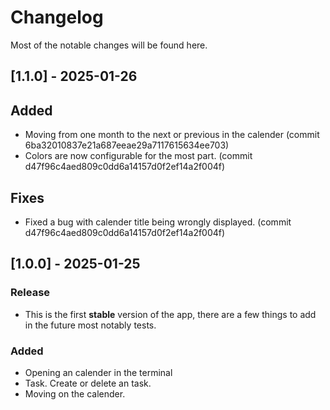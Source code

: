 # Changelog

Most of the notable changes will be found here.

## [1.1.0] - 2025-01-26

## Added
- Moving from one month to the next or previous in the calender 
 (commit 6ba32010837e21a687eeae29a7117615634ee703)
- Colors are now configurable for the most part.
  (commit d47f96c4aed809c0dd6a14157d0f2ef14a2f004f) 

## Fixes 
- Fixed a bug with calender title being wrongly displayed.
  (commit d47f96c4aed809c0dd6a14157d0f2ef14a2f004f)

## [1.0.0] - 2025-01-25

### Release
- This is the first **stable** version of the app, there are a few things to add in the future most notably tests.
### Added
- Opening an calender in the terminal
- Task. Create or delete an task.
- Moving on the calender.
